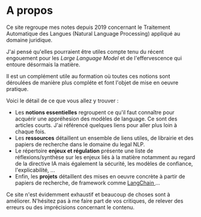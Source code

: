 # A propos 

Ce site regroupe mes notes depuis 2019 concernant le Traitement Automatique des Langues (Natural Language Processing) appliqué au domaine juridique. 

J'ai pensé qu'elles pourraient être utiles compte tenu du  récent engouement pour les *Large Language Model* et de l'effervescence qui entoure désormais la matière. 

Il est un complément utile au formation où toutes ces notions sont déroulées de manière plus compléte et font l'objet de mise en oeuvre pratique. 

Voici le détail de ce que vous allez y trouver : 

- Les **notions essentielles** regroupent ce qu'il faut connaître pour acquérir une appréhesion des modèles de language. Ce sont des articles courts. J'ai référencé quelques liens pour aller plus loin à chaque fois. 
- Les **ressources** détaillent un ensemble de liens utiles, de librairie et des papiers de recherche dans le domaine du legal NLP. 
- Le répertoire **enjeux et régulation** présente une liste de réflexions/synthèse sur les enjeux liés à la matière notamment au regard de la directive IA mais également la sécurité, les modèles de confiance, l'explicabilité, ... 
- Enfin, les **projets** détaillent des mises en oeuvre concrète à partir de papiers de recherche, de framework comme [LangChain ](https://github.com/hwchase17/langchain)...

Ce site n'est évidemment exhaustif et beaucoup de choses sont à améliorer. N'hésitez pas à me faire part de vos critiques, de relever des erreurs ou des imprécisions concernant le contenu. 

